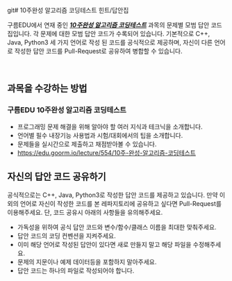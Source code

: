 git# 10주완성 알고리즘 코딩테스트 힌트/답안집 

구름EDU에서 연재 중인 [***10주완성 알고리즘 코딩테스트***](https://edu.goorm.io/lecture/554/10주-완성-알고리즘-코딩테스트) 과목의 문제별 모범 답안 코드집입니다. 
각 문제에 대한 모범 답안 코드가 수록되어 있습니다. 기본적으로 C++, Java, Python3 세 가지 언어로 작성 된 코드를 공식적으로 제공하며, 자신이 다른 언어로 작성한 답안 코드를 Pull-Request로 공유하여 병합할 수 있습니다.

<br>

## 과목을 수강하는 방법

### 구름EDU 10주완성 알고리즘 코딩테스트
 - 프로그래밍 문제 해결을 위해 알아야 할 여러 지식과 테크닉을 소개합니다.
 - 언어별 필수 내장기능 사용법과 시험/대회에서의 팁을 소개합니다. 
 - 문제들을 실시간으로 제출하고 채점받아볼 수 있습니다.
 - https://edu.goorm.io/lecture/554/10주-완성-알고리즘-코딩테스트

## 자신의 답안 코드 공유하기
 공식적으로는 C++, Java, Python3로 작성한 답안 코드를 제공하고 있습니다. 만약 이외의 언어로 자신이 작성한 코드를 본 레파지토리에 공유하고 싶다면 Pull-Request를 이용해주세요. 단, 코드 공유시 아래의 사항들을 유의해주세요.

  - 가독성을 위하여 공식 답안 코드와 변수/함수/클래스 이름을 최대한 맞춰주세요. 
  - 답안 코드의 코딩 컨벤션을 지켜주세요.
  - 이미 해당 언어로 작성된 답안이 있다면 새로 만들지 말고 해당 파일을 수정해주세요.
  - 문제의 지문이나 예제 데이터등을 포함하지 말아주세요.
  - 답안 코드는 하나의 파일로 작성되어야 합니다.
